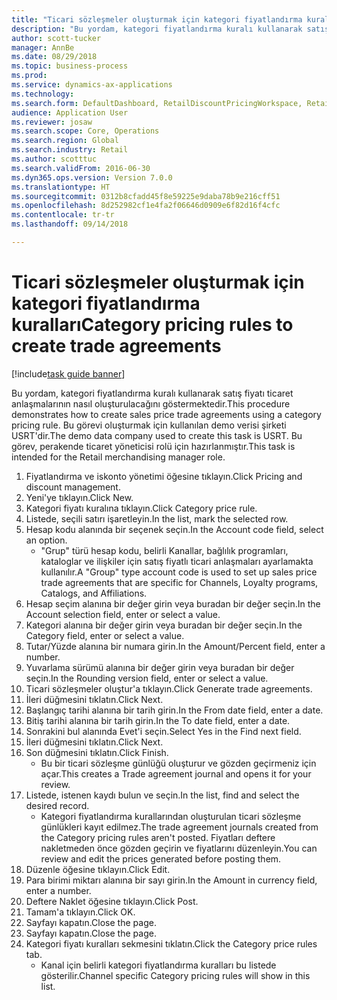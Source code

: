 ```yaml
--- 
title: "Ticari sözleşmeler oluşturmak için kategori fiyatlandırma kuralları"
description: "Bu yordam, kategori fiyatlandırma kuralı kullanarak satış fiyatı ticaret anlaşmalarının nasıl oluşturulacağını göstermektedir."
author: scott-tucker
manager: AnnBe
ms.date: 08/29/2018
ms.topic: business-process
ms.prod: 
ms.service: dynamics-ax-applications
ms.technology: 
ms.search.form: DefaultDashboard, RetailDiscountPricingWorkspace, RetailPricingDiscountCategoryPriceRule, RetailCategoryPriceRule, EcoResCategorySingleLookup, RetailCategoryPriceWizard, PriceDiscAdm, PriceDiscAdmTable
audience: Application User
ms.reviewer: josaw
ms.search.scope: Core, Operations
ms.search.region: Global
ms.search.industry: Retail
ms.author: scotttuc
ms.search.validFrom: 2016-06-30
ms.dyn365.ops.version: Version 7.0.0
ms.translationtype: HT
ms.sourcegitcommit: 0312b8cfadd45f8e59225e9daba78b9e216cff51
ms.openlocfilehash: 8d252982cf1e4fa2f06646d0909e6f82d16f4cfc
ms.contentlocale: tr-tr
ms.lasthandoff: 09/14/2018

---
```

# <a name="category-pricing-rules-to-create-trade-agreements"></a><span data-ttu-id="08140-103">Ticari sözleşmeler oluşturmak için kategori fiyatlandırma kuralları</span><span class="sxs-lookup"><span data-stu-id="08140-103">Category pricing rules to create trade agreements</span></span>

[!include[task guide banner](../includes/task-guide-banner.md)]

<span data-ttu-id="08140-104">Bu yordam, kategori fiyatlandırma kuralı kullanarak satış fiyatı ticaret anlaşmalarının nasıl oluşturulacağını göstermektedir.</span><span class="sxs-lookup"><span data-stu-id="08140-104">This procedure demonstrates how to create sales price trade agreements using a category pricing rule.</span></span> <span data-ttu-id="08140-105">Bu görevi oluşturmak için kullanılan demo verisi şirketi USRT'dir.</span><span class="sxs-lookup"><span data-stu-id="08140-105">The demo data company used to create this task is USRT.</span></span> <span data-ttu-id="08140-106">Bu görev, perakende ticaret yöneticisi rolü için hazırlanmıştır.</span><span class="sxs-lookup"><span data-stu-id="08140-106">This task is intended for the Retail merchandising manager role.</span></span>

1. <span data-ttu-id="08140-107">Fiyatlandırma ve iskonto yönetimi öğesine tıklayın.</span><span class="sxs-lookup"><span data-stu-id="08140-107">Click Pricing and discount management.</span></span>
2. <span data-ttu-id="08140-108">Yeni'ye tıklayın.</span><span class="sxs-lookup"><span data-stu-id="08140-108">Click New.</span></span>
3. <span data-ttu-id="08140-109">Kategori fiyatı kuralına tıklayın.</span><span class="sxs-lookup"><span data-stu-id="08140-109">Click Category price rule.</span></span>
4. <span data-ttu-id="08140-110">Listede, seçili satırı işaretleyin.</span><span class="sxs-lookup"><span data-stu-id="08140-110">In the list, mark the selected row.</span></span>
5. <span data-ttu-id="08140-111">Hesap kodu alanında bir seçenek seçin.</span><span class="sxs-lookup"><span data-stu-id="08140-111">In the Account code field, select an option.</span></span>
    * <span data-ttu-id="08140-112">"Grup" türü hesap kodu, belirli Kanallar, bağlılık programları, kataloglar ve ilişkiler için satış fiyatlı ticari anlaşmaları ayarlamakta kullanılır.</span><span class="sxs-lookup"><span data-stu-id="08140-112">A "Group" type account code is used to set up sales price trade agreements that are specific for Channels, Loyalty programs, Catalogs, and Affiliations.</span></span>  
6. <span data-ttu-id="08140-113">Hesap seçim alanına bir değer girin veya buradan bir değer seçin.</span><span class="sxs-lookup"><span data-stu-id="08140-113">In the Account selection field, enter or select a value.</span></span>
7. <span data-ttu-id="08140-114">Kategori alanına bir değer girin veya buradan bir değer seçin.</span><span class="sxs-lookup"><span data-stu-id="08140-114">In the Category field, enter or select a value.</span></span>
8. <span data-ttu-id="08140-115">Tutar/Yüzde alanına bir numara girin.</span><span class="sxs-lookup"><span data-stu-id="08140-115">In the Amount/Percent field, enter a number.</span></span>
9. <span data-ttu-id="08140-116">Yuvarlama sürümü alanına bir değer girin veya buradan bir değer seçin.</span><span class="sxs-lookup"><span data-stu-id="08140-116">In the Rounding version field, enter or select a value.</span></span>
10. <span data-ttu-id="08140-117">Ticari sözleşmeler oluştur'a tıklayın.</span><span class="sxs-lookup"><span data-stu-id="08140-117">Click Generate trade agreements.</span></span>
11. <span data-ttu-id="08140-118">İleri düğmesini tıklatın.</span><span class="sxs-lookup"><span data-stu-id="08140-118">Click Next.</span></span>
12. <span data-ttu-id="08140-119">Başlangıç tarihi alanına bir tarih girin.</span><span class="sxs-lookup"><span data-stu-id="08140-119">In the From date field, enter a date.</span></span>
13. <span data-ttu-id="08140-120">Bitiş tarihi alanına bir tarih girin.</span><span class="sxs-lookup"><span data-stu-id="08140-120">In the To date field, enter a date.</span></span>
14. <span data-ttu-id="08140-121">Sonrakini bul alanında Evet'i seçin.</span><span class="sxs-lookup"><span data-stu-id="08140-121">Select Yes in the Find next field.</span></span>
15. <span data-ttu-id="08140-122">İleri düğmesini tıklatın.</span><span class="sxs-lookup"><span data-stu-id="08140-122">Click Next.</span></span>
16. <span data-ttu-id="08140-123">Son düğmesini tıklatın.</span><span class="sxs-lookup"><span data-stu-id="08140-123">Click Finish.</span></span>
    * <span data-ttu-id="08140-124">Bu bir ticari sözleşme günlüğü oluşturur ve gözden geçirmeniz için açar.</span><span class="sxs-lookup"><span data-stu-id="08140-124">This creates a Trade agreement journal and opens it for your review.</span></span>  
17. <span data-ttu-id="08140-125">Listede, istenen kaydı bulun ve seçin.</span><span class="sxs-lookup"><span data-stu-id="08140-125">In the list, find and select the desired record.</span></span>
    * <span data-ttu-id="08140-126">Kategori fiyatlandırma kurallarından oluşturulan ticari sözleşme günlükleri kayıt edilmez.</span><span class="sxs-lookup"><span data-stu-id="08140-126">The trade agreement journals created from the Category pricing rules aren't posted.</span></span> <span data-ttu-id="08140-127">Fiyatları deftere nakletmeden önce gözden geçirin ve fiyatlarını düzenleyin.</span><span class="sxs-lookup"><span data-stu-id="08140-127">You can  review and edit the prices generated before posting them.</span></span>  
18. <span data-ttu-id="08140-128">Düzenle öğesine tıklayın.</span><span class="sxs-lookup"><span data-stu-id="08140-128">Click Edit.</span></span>
19. <span data-ttu-id="08140-129">Para birimi miktarı alanına bir sayı girin.</span><span class="sxs-lookup"><span data-stu-id="08140-129">In the Amount in currency field, enter a number.</span></span>
20. <span data-ttu-id="08140-130">Deftere Naklet öğesine tıklayın.</span><span class="sxs-lookup"><span data-stu-id="08140-130">Click Post.</span></span>
21. <span data-ttu-id="08140-131">Tamam'a tıklayın.</span><span class="sxs-lookup"><span data-stu-id="08140-131">Click OK.</span></span>
22. <span data-ttu-id="08140-132">Sayfayı kapatın.</span><span class="sxs-lookup"><span data-stu-id="08140-132">Close the page.</span></span>
23. <span data-ttu-id="08140-133">Sayfayı kapatın.</span><span class="sxs-lookup"><span data-stu-id="08140-133">Close the page.</span></span>
24. <span data-ttu-id="08140-134">Kategori fiyatı kuralları sekmesini tıklatın.</span><span class="sxs-lookup"><span data-stu-id="08140-134">Click the Category price rules tab.</span></span>
    * <span data-ttu-id="08140-135">Kanal için belirli kategori fiyatlandırma kuralları bu listede gösterilir.</span><span class="sxs-lookup"><span data-stu-id="08140-135">Channel specific Category pricing rules will show in this list.</span></span>  


